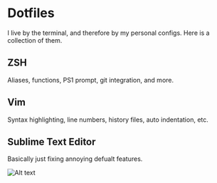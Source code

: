 # Dotfiles

I live by the terminal, and therefore by my personal configs. Here is a collection of them.

## ZSH

Aliases, functions, PS1 prompt, git integration, and more.

## Vim

Syntax highlighting, line numbers, history files, auto indentation, etc.

## Sublime Text Editor

Basically just fixing annoying defualt features.

![Alt text](https://raw.githubusercontent.com/zimmertr/zsh-Configuration/master/shell.png "Shell demonstrating configuration")
